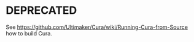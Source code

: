 # DEPRECATED

See https://github.com/Ultimaker/Cura/wiki/Running-Cura-from-Source how to build Cura.
